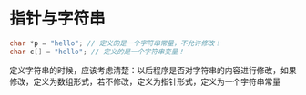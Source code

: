 # 指针与字符串

```c
char *p = "hello"; // 定义的是一个字符串常量，不允许修改！
char c[] = "hello"; // 定义的是一个字符串变量！
```

定义字符串的时候，应该考虑清楚：以后程序是否对字符串的内容进行修改，如果修改，定义为数组形式，若不修改，定义为指针形式，定义为一个字符串常量

